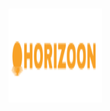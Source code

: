 <div style="text-align: text-center">
 <h1>
  <img src="./public/images/horizoon-logo.svg" width="150" height="150">
 </h1>
</div>